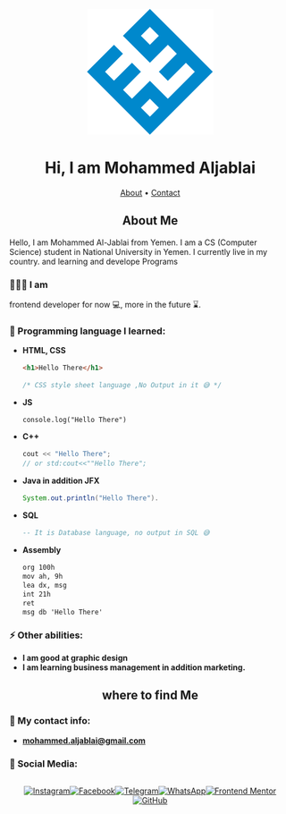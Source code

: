 <p align="center">
<a href="https://github.com/mohammed-aljablai"> <img src="./logo-r.svg"/> </a>
</p>

<h1 align="center">Hi, I am Mohammed Aljablai</h1>

<p align="center">
 <!-- <a href="#home">Home</a> • --> 
 <a href="#about">About</a> • <a href="#contact">Contact</a>
 <p>

<!-- <h2 align="center" id="home"> Home </h2>
Here you will find some of my Work and projects and Open source project I work with 

### My work: -->

<h2 align="center" id="about"> About Me </h2>
Hello, I am Mohammed Al-Jablai from Yemen. I am a CS (Computer Science) student in National University in Yemen. I currently live in my country. and learning and develope Programs

### 👨🏻‍💻 I am
frontend developer for now 💻, more in the future ⌛.

### 🌱 Programming language I learned:
- **HTML, CSS**
  ```HTML 
  <h1>Hello There</h1> 
  ```
  ```CSS
  /* CSS style sheet language ,No Output in it 😅 */
  ```
- **JS**
  ```JS
  console.log("Hello There")
  ```
- **C++**
  ```C++
  cout << "Hello There";
  // or std:cout<<""Hello There";
  ```
- **Java in addition JFX**
  ```Java
  System.out.println("Hello There").
  ```
- **SQL**
  ```SQL
  -- It is Database language, no output in SQL 😅
  ```
- **Assembly** 
  ```Assembly
  org 100h
  mov ah, 9h
  lea dx, msg
  int 21h 
  ret
  msg db 'Hello There'
  ```
### ⚡ Other abilities:
  - **I am good at graphic design**
  - **I am learning business management in addition marketing.**

<h2 align="center" id="contact"> where to find Me </h2>

### 📧 My contact info:
- **mohammed.aljablai@gmail.com**

### 📱 Social Media:

<div style="display: flex; width: 100%; flex-wrap: wrap; gap: 8px;" align="center">

  
  [![Instagram](https://img.shields.io/badge/Instagram-E4405F?style=for-the-badge&logo=instagram&logoColor=white)](https://www.instagram.com/mohammed.aljablai)[![Facebook](https://img.shields.io/badge/Facebook-1877F2?style=for-the-badge&logo=facebook&logoColor=white)](https://www.facebook.com/mohammed.aljablai)[![Telegram](https://img.shields.io/badge/Telegram-26A5E4?style=for-the-badge&logo=telegram&logoColor=white)](https://t.me/Mohammed_Aljablai)[![WhatsApp](https://img.shields.io/badge/WhatsApp-25D366?style=for-the-badge&logo=whatsapp&logoColor=white)](https://wa.me/967770201264)[![Frontend Mentor](https://img.shields.io/badge/Frontend%20Mentor-5F3DC4?style=for-the-badge&logo=frontendmentor&logoColor=white)](https://www.frontendmentor.io/profile/mohammed-aljablai)[![GitHub](https://img.shields.io/badge/GitHub-181717?style=for-the-badge&logo=github&logoColor=white)](https://github.com/mohammed-aljablai)

</div>